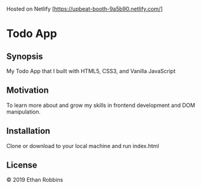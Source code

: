

 Hosted on Netlify [https://upbeat-booth-9a5b90.netlify.com/]

# Todo App
## Synopsis

My Todo App that  I  built with HTML5, CSS3, and Vanilla JavaScript

## Motivation

To learn more about and grow my skills in frontend development and DOM manipulation. 

## Installation

Clone or download to your local machine and run index.html


## License

&copy; 2019 Ethan Robbins
